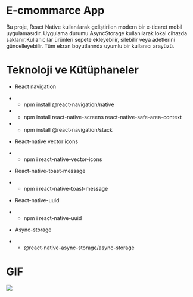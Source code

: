 # E-cmommarce App
Bu proje, React Native kullanılarak geliştirilen modern bir e-ticaret mobil uygulamasıdır.  Uygulama durumu AsyncStorage kullanılarak lokal cihazda saklanır.Kullanıcılar ürünleri sepete ekleyebilir, silebilir veya adetlerini güncelleyebilir. Tüm ekran boyutlarında uyumlu bir kullanıcı arayüzü. 



# Teknoloji ve Kütüphaneler
- React navigation
- - npm install @react-navigation/native
- - npm install react-native-screens react-native-safe-area-context
- - npm install @react-navigation/stack

- React-native vector icons
- -  npm i react-native-vector-icons

- React-native-toast-message
- - npm i react-native-toast-message

- React-native-uuid
- - npm i react-native-uuid

- Async-storage
- - @react-native-async-storage/async-storage

# GIF

![](image/ecommarce.gif)